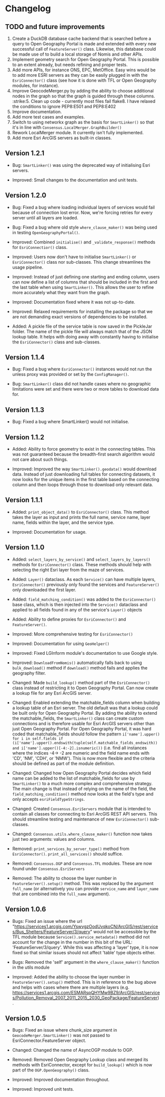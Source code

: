 Changelog
=========

TODO and future improvements
----------------------------
1. Create a DuckDB database cache backend that is searched before a query to Open Geography Portal is made and extended with every new successful call of ``FeatureServer()`` class. Likewise, this database could be made use of to build a local storage of Nomis and other APIs.
2. Implement geometry search for Open Geography Portal. This is possible to an extent already, but needs refining and proper tests.
3. Add more APIs, for instance ONS, EPC, MetOffice. Easy wins would be to add more ESRI servers as they can be easily plugged in with the ``EsriConnector()`` class (see how it is done with TFL or Open Geography modules, for instance).
4. Improve GeocodeMerger.py by adding the ability to choose additional nodes in the graph so that the graph is guided through these columns.
:strike:5. Clean up code - currently most files fail flake8. I have relaxed the conditions to ignore PEP8:E501 and PEP8:E402
6. Improve documentation.
7. Add more test cases and examples.
8. Switch to using networkx graph as the basis for ``SmartLinker()`` so that it's in line with ``Consensus.LocalMerger.GraphBuilder()``
9. Rework LocalMerger module. It currently isn't fully implemented.
10. Add more Esri ArcGIS servers as built-in classes.


Version 1.2.1
-------------
- Bug: ``SmartLinker()`` was using the deprecated way of initialising Esri servers.

- Improved: Small changes to the documentation and unit tests.

Version 1.2.0
-------------

- Bug: Fixed a bug where loading individual layers of services would fail because of connection lost error. Now, we're forcing retries for every server until all layers are loaded.
- Bug: Fixed a bug where old style ``where_clause_maker()`` was being used in testing ``OpenGeographyPortal()``.

- Improved: Combined ``initialise()`` and ``_validate_response()`` methods for ``EsriConnectior()`` class.

- Improved: Users now don't have to initialise ``SmartLinker()`` or ``EsriConnector()`` class nor sub-classes. This change streamlines the usage pipeline.

- Improved: Instead of just defining one starting and ending column, users can now define a list of columns that should be included in the first and the last table when using ``SmartLinker()``. This allows the user to refine more accurately what they want from the graph.

- Improved: Documentation fixed where it was not up-to-date.

- Improved: Relaxed requirements for installing the package so that we are not demanding exact versions of dependencies to be installed.

- Added: A pickle file of the service table is now saved in the PickleJar folder. The name of the pickle file will always match that of the JSON lookup table. It helps with doing away with constantly having to initialise the ``EsriConnector()`` class and sub-classes.


Version 1.1.4
-------------

- Bug: Fixed a bug where ``EsriConnector()`` instances would not run the unless proxy was provided or set by the ``ConfigManager()``.

- Bug: ``SmartLinker()`` class did not handle cases where no geographic limitations were set and there were two or more tables to download data for. 

Version 1.1.3
-------------

- Bug: Fixed a bug where SmartLinker() would not initialise.

Version 1.1.2
-------------

- Added: Ability to force geometry to exist in the connecting tables. This was not guaranteed because the breadth-first search algorithm would not care about such things. 

- Improved: Improved the way ``SmartLinker().geodata()`` would download data. Instead of just downloading full tables for connecting datasets, it now looks for the unique items in the first table based on the connecting column and then loops through those to download only relevant data.

Version 1.1.1
-------------

- Added: ``print_object_data()`` to ``EsriConnector()`` class. This method takes the layer as input and prints the full name, service name, layer name, fields within the layer, and the service type.

- Improved: Documentation for usage.


Version 1.1.0
-------------

- Added: ``select_layers_by_service()`` and ``select_layers_by_layers()`` methods for ``EsriConnector()`` class. These methods should help with selecting the right Esri layer from the maze of services.

- Added: ``Layer()`` dataclass. As each ``Service()`` can have multiple layers, ``EsriConnector()`` previously only found the services and ``FeatureServer()`` only downloaded the first layer.

- Added: ``field_matching_condition()`` was added to the ``EsriConnector()`` base class, which is then injected into the ``Service()`` dataclass and applied to all fields found in any of the service's ``Layer()`` objects

- Added: Ability to define proxies for ``EsriConnector()`` and ``FeatureServer()``.

- Improved: More comprehensive testing for ``EsriConnector()``

- Improved: Documentation for using ``GeoHelper()``

- Improved: Fixed LGInform module's documentation to use Google style.

- Improved: ``DownloadFromNomis()`` automatically falls back to using ``bulk_download()`` method if ``download()`` method fails and applies the geography filter.

- Changed: Made ``build_lookup()`` method part of the ``EsriConnector()`` class instead of restricting it to Open Geography Portal. Can now create a lookup file for any Esri ArcGIS server.

- Changed: Enabled extending the matchable_fields column when building a lookup table of an Esri server. The old default was that a lookup could be built only for Open Geography Portal. By adding the ability to extend the matchable_fields, the ``SmartLinker()`` class can create custom connections and is therefore usable for Esri ArcGIS servers other than just Open Geography Portal. For Open Geography Portal, it was hard coded that matchable_fields should follow the pattern ``i['name'].upper() for i in self.fields if (i['name'].upper().endswith(tuple(self.matchable_fields_endswith)) and i['name'].upper()[-4:-2].isnumeric())`` (i.e. find all instances where the indices -4-> -2 are numeric and the field name ends with 'CD', 'NM', 'CDH', or 'NMW'). This is now more flexible and the criteria should be defined as part of the module definition.

- Changed: Changed how Open Geography Portal decides which field name can be added to the list of matchable_fields for use by ``SmartLinker()`` to a much more complex and comprehensive strategy. The main change is that instead of relying on the name of the field, the ``field_matching_condition()`` method now looks at the field's type and only accepts ``esriFieldTypeStrings``.

- Changed: Created ``Consensus.EsriServers`` module that is intended to contain all classes for connecting to Esri ArcGIS REST API servers. This should streamline testing and maintenance of new ``EsriConnector()`` sub-classes.

- Changed: ``Consensus.utils.where_clause_maker()`` function now takes just two arguments: values and columns.

- Removed: `print_services_by_server_type()` method from `EsriConnector()`. `print_all_services()` should suffice. 

- Removed: ``Consensus.OGP`` and ``Consensus.TFL`` modules. These are now found under ``Consensus.EsriServers``

- Removed: The ability to choose the layer number in ``FeatureServer().setup()`` method. This was replaced by the argument ``full_name`` (or alternatively you can provide ``service_name`` and ``layer_name`` that are combined into the ``full_name`` argument).

Version 1.0.6
-------------

- Bugs: Fixed an issue where the url "https://services1.arcgis.com/YswvgzOodUvqkoCN/ArcGIS/rest/services/Bus_Shelters/FeatureServer/3/query" would not be accessible by the TFL module because ``Service().service_metadata()`` method did not account for the change in the number in this bit of the URL: 'FeatureServer/3/query'. While this was affecting a 'layer' type, it is now fixed so that similar issues should not affect 'table' type objects either.

- Bugs: Removed the 'self' argument in the ``where_clause_maker()`` function in the utils module

- Improved: Added the ability to choose the layer number in ``FeatureServer().setup()`` method. This is in reference to the bug above and helps with cases where there are multiple layers (e.g. https://services1.arcgis.com/ESMARspQHYMw9BZ9/ArcGIS/rest/services/Pollution_Removal_2007_2011_2015_2030_GeoPackage/FeatureServer). 


Version 1.0.5
-------------

- Bugs: Fixed an issue where chunk_size argument in ``GeocodeMerger.SmartLinker()`` was not passed to EsriConnector.FeatureServer object.

- Changed: Changed the name of AsyncOGP module to OGP. 

- Removed: Removed Open Geography Lookup class and merged its methods with EsriConnector, except for ``build_lookup()`` which is now part of the ``OGP.OpenGeography()`` class.

- Improved: Improved documentation throughout. 

- Improved: Improved unit tests.